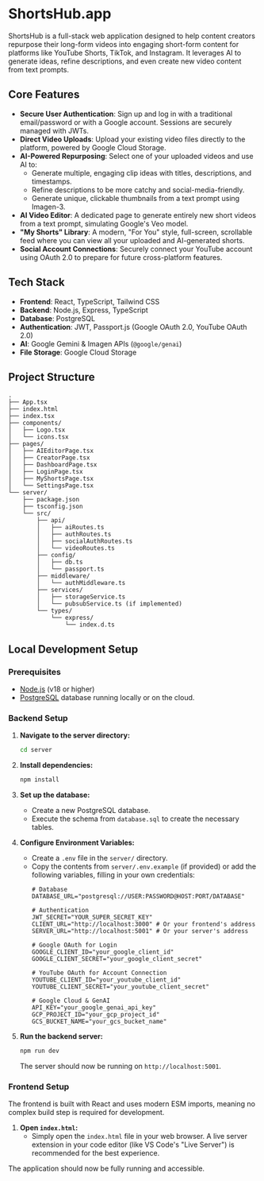 
# ShortsHub.app

ShortsHub is a full-stack web application designed to help content creators repurpose their long-form videos into engaging short-form content for platforms like YouTube Shorts, TikTok, and Instagram. It leverages AI to generate ideas, refine descriptions, and even create new video content from text prompts.

## Core Features

- **Secure User Authentication**: Sign up and log in with a traditional email/password or with a Google account. Sessions are securely managed with JWTs.
- **Direct Video Uploads**: Upload your existing video files directly to the platform, powered by Google Cloud Storage.
- **AI-Powered Repurposing**: Select one of your uploaded videos and use AI to:
    - Generate multiple, engaging clip ideas with titles, descriptions, and timestamps.
    - Refine descriptions to be more catchy and social-media-friendly.
    - Generate unique, clickable thumbnails from a text prompt using Imagen-3.
- **AI Video Editor**: A dedicated page to generate entirely new short videos from a text prompt, simulating Google's Veo model.
- **"My Shorts" Library**: A modern, "For You" style, full-screen, scrollable feed where you can view all your uploaded and AI-generated shorts.
- **Social Account Connections**: Securely connect your YouTube account using OAuth 2.0 to prepare for future cross-platform features.

## Tech Stack

- **Frontend**: React, TypeScript, Tailwind CSS
- **Backend**: Node.js, Express, TypeScript
- **Database**: PostgreSQL
- **Authentication**: JWT, Passport.js (Google OAuth 2.0, YouTube OAuth 2.0)
- **AI**: Google Gemini & Imagen APIs (`@google/genai`)
- **File Storage**: Google Cloud Storage

## Project Structure

```
.
├── App.tsx
├── index.html
├── index.tsx
├── components/
│   ├── Logo.tsx
│   └── icons.tsx
├── pages/
│   ├── AIEditorPage.tsx
│   ├── CreatorPage.tsx
│   ├── DashboardPage.tsx
│   ├── LoginPage.tsx
│   ├── MyShortsPage.tsx
│   └── SettingsPage.tsx
└── server/
    ├── package.json
    ├── tsconfig.json
    └── src/
        ├── api/
        │   ├── aiRoutes.ts
        │   ├── authRoutes.ts
        │   ├── socialAuthRoutes.ts
        │   └── videoRoutes.ts
        ├── config/
        │   ├── db.ts
        │   └── passport.ts
        ├── middleware/
        │   └── authMiddleware.ts
        ├── services/
        │   ├── storageService.ts
        │   └── pubsubService.ts (if implemented)
        └── types/
            └── express/
                └── index.d.ts
```

## Local Development Setup

### Prerequisites
- [Node.js](https://nodejs.org/) (v18 or higher)
- [PostgreSQL](https://www.postgresql.org/) database running locally or on the cloud.

### Backend Setup

1.  **Navigate to the server directory:**
    ```bash
    cd server
    ```

2.  **Install dependencies:**
    ```bash
    npm install
    ```

3.  **Set up the database:**
    - Create a new PostgreSQL database.
    - Execute the schema from `database.sql` to create the necessary tables.

4.  **Configure Environment Variables:**
    - Create a `.env` file in the `server/` directory.
    - Copy the contents from `server/.env.example` (if provided) or add the following variables, filling in your own credentials:
      ```env
      # Database
      DATABASE_URL="postgresql://USER:PASSWORD@HOST:PORT/DATABASE"

      # Authentication
      JWT_SECRET="YOUR_SUPER_SECRET_KEY"
      CLIENT_URL="http://localhost:3000" # Or your frontend's address
      SERVER_URL="http://localhost:5001" # Or your server's address

      # Google OAuth for Login
      GOOGLE_CLIENT_ID="your_google_client_id"
      GOOGLE_CLIENT_SECRET="your_google_client_secret"

      # YouTube OAuth for Account Connection
      YOUTUBE_CLIENT_ID="your_youtube_client_id"
      YOUTUBE_CLIENT_SECRET="your_youtube_client_secret"
      
      # Google Cloud & GenAI
      API_KEY="your_google_genai_api_key"
      GCP_PROJECT_ID="your_gcp_project_id"
      GCS_BUCKET_NAME="your_gcs_bucket_name"
      ```

5.  **Run the backend server:**
    ```bash
    npm run dev
    ```
    The server should now be running on `http://localhost:5001`.

### Frontend Setup

The frontend is built with React and uses modern ESM imports, meaning no complex build step is required for development.

1.  **Open `index.html`:**
    - Simply open the `index.html` file in your web browser. A live server extension in your code editor (like VS Code's "Live Server") is recommended for the best experience.

The application should now be fully running and accessible.
